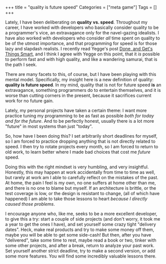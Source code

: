 +++
title = "quality is future speed"
Categories = ["meta game"]
Tags = []
+++
<p>Lately, I have been deliberating on <strong>quality</strong> <strong>vs. speed</strong>. Throughout my career, I have worked with developers who basically consider quality to be a programmer's vice, an extravagance only for the navel-gazing idealists. I have also worked with developers who consider <em>all </em>time spent on quality to be of the utmost importance, and that programming for speed is for those lazy and slapdash realists. I recently read Yegge's post <a href="http://steve-yegge.blogspot.com/2008/06/done-and-gets-things-smart.html">Done, and Get's Things Smart</a>, and I think I agree with Yegge on this point, that it <em>is</em> possible to perform fast and with high quality, and like a wandering samurai, that is the path I seek. <p />  There are many facets to this, of course, but I have been playing with this mental model. Specifically, my insight here is a new definition of quality: <strong>quality is future speed</strong>. In my mind, quality that is not for future speed <strong>is</strong> an extravagance, something programmers do to entertain themselves, and it is worse than cutting corners in the present, because it sacrifices current work for no future gain. <p />  Lately, my personal projects have taken a certain theme: I want more practice tuning my programming to be as fast as possible <em>both for today and for the future</em>. And to be perfectly honest, usually there is a lot more "future" in most systems than just "today". <p />  So, how have I been doing this? I set arbitrarily short deadlines for myself, so I am forced to practice dropping anything that is not directly related to speed. I then try to rotate projects every month, so I am forced to return to old work, to learn better where I made bad choices that cost me <em>future </em>speed. <p />  Doing this with the right mindset is very humbling, and very insightful. Honestly, this may happen at work accidentally from time to time as well, but rarely at work am I able to carefully reflect on the mistakes of the past. At home, the pain I feel is my own, no one suffers at home other than me, and there is no one to blame but myself. If an architecture is brittle, or the test coverage is low, or the design is resistant to change, (all of which have happened) I am able to take those lessons to heart <em>because I directly caused those problems</em>.<p />  I encourage anyone who, like me, seeks to be a more excellent developer, to give this a try: start a couple of side projects (and don't worry, it took me a year to get the ones I have), and set yourself some crazy tight "delivery dates". Heck, make real products and try to make some money off them, maybe you will be able to get some side-cash! But then, after you have "delivered", take some time to rest, maybe read a book or two, tinker with some other projects, and after a break, return to analyze your past work. Set yourself another strict deadline, try to make a second version, or add some more features. You will find some incredibly valuable lessons there.</p>
